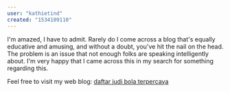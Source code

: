 ```yaml
---
user: "kathietind"
created: "1534109110"
---
```


I'm amazed, I have to admit. Rarely do I come across a blog that's equally educative and amusing, and without a 
doubt, you've hit the nail on the head. The problem is an issue that not enough folks 
are speaking intelligently about. I'm very happy that 
I came across this in my search for something regarding this.



Feel free to visit my web blog: <a href="https://lexsrv3.nlm.nih.gov/fdse/search/search.pl?match=0&realm=all&terms=http://soyanews.info/bitrix/rk.php?goto=http://michaelkors-outletstores.in.net/">daftar judi bola terpercaya</a>
